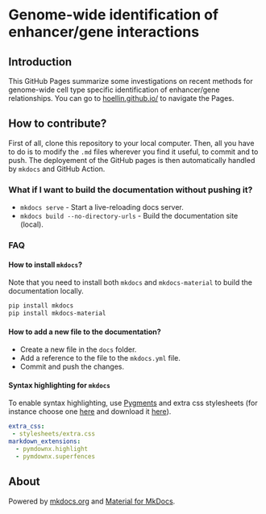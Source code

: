 # Genome-wide identification of enhancer/gene interactions

## Introduction

This GitHub Pages summarize some investigations on recent methods for genome-wide cell type specific identification of enhancer/gene relationships. You can go to [hoellin.github.io/](https://hoellin.github.io/) to navigate the Pages.

## How to contribute?

First of all, clone this repository to your local computer. Then, all you have to do is to modify the `.md` files wherever you find it useful, to commit and to push. The deployement of the GitHub pages is then automatically handled by `mkdocs` and GitHub Action.

### What if I want to build the documentation without pushing it?

* `mkdocs serve` - Start a live-reloading docs server.
* `mkdocs build --no-directory-urls` - Build the documentation site (local).


### FAQ

#### How to install `mkdocs`?

Note that you need to install both `mkdocs` and `mkdocs-material` to build the documentation locally.

```bash
pip install mkdocs
pip install mkdocs-material
```

#### How to add a new file to the documentation?

* Create a new file in the `docs` folder.
* Add a reference to the file to the `mkdocs.yml` file.
* Commit and push the changes.

#### Syntax highlighting for `mkdocs`

To enable syntax highlighting, use [Pygments](https://squidfunk.github.io/mkdocs-material/reference/code-blocks/#installation) and extra css stylesheets (for instance choose one [here](https://highlightjs.org/static/demo/) and download it [here](https://github.com/highlightjs/highlight.js/tree/master/src/styles)).

```yml
extra_css:
 - stylesheets/extra.css
markdown_extensions:
  - pymdownx.highlight
  - pymdownx.superfences
```

## About

Powered by [mkdocs.org](https://www.mkdocs.org) and [Material for MkDocs](https://squidfunk.github.io/mkdocs-material/).